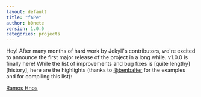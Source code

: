 ```yaml
---
layout: default
title: "fAPe"
author: b0nete
version: 1.0.0
categories: projects
---
```


Hey! After many months of hard work by Jekyll's contributors, we're excited
to announce the first major release of the project in a long while. v1.0.0 is
finally here! While the list of improvements and bug fixes is [quite lengthy][history],
here are the highlights (thanks to [@benbalter](https://twitter.com/BenBalter) for the
examples and for compiling this list):

[Ramos Hnos](https://github.com/b0nete/RamosHnos)